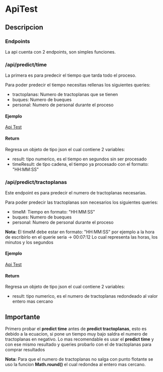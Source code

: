 # ApiTest

## Descripcion
### Endpoints
La api cuenta con 2 endpoints, son simples funciones.
### /api/predict/time
La primera es para predecir el tiempo que tarda todo el proceso.

Para poder predecir el tiempo necesitas rellenas los siguientes queries:
* tractoplanas: Numero de tractoplanas que se tienen
* buques: Numero de bueques
* personal: Numero de personal durante el proceso

#### Ejemplo
[Api Test](http://testerapi-env.7hgja2c7md.us-west-2.elasticbeanstalk.com/api/predict/time?tractoplanas=5&buques=3&personal=10)

#### Return
Regresa un objeto de tipo json el cual contiene 2 variables:
* result: tipo numerico, es el tiempo en segundos sin ser procesado
* timeResult: de tipo cadena, el tiempo ya procesado con el formato: "HH:MM:SS"

### /api/predict/tractoplanas
Este endpoint es para predecir el numero de tractoplanas necesarias.

Para poder predecir las tractoplanas son necesarios los siguientes queries:
* timeM: Tiempo en formato: "HH:MM:SS"
* buques: Numero de bueques
* personal: Numero de personal durante el proceso

**Nota:** El timeM debe estar en formato: "HH:MM:SS" por ejemplo a la hora de escribirlo en el querie seria -> 00:07:12 Lo cual representa las horas, los minutos y los segundos

#### Ejemplo
[Api Test](http://testerapi-env.7hgja2c7md.us-west-2.elasticbeanstalk.com/api/predict/tractoplanas?timeM=00:07:41&buques=3&personal=10)

#### Return
Regresa un objeto de tipo json el cual contiene 2 variables:
* result: tipo numerico, es el numero de tractoplanas redondeado al valor entero mas cercano

## Importante
Primero probar el **predict time** antes de **predict tractoplanas**, esto es debido a la ecuacion, si pone un tiempo muy bajo saldra el numero de tractoplanas en negativo. Lo mas recomendable es usar el **predict time** y con ese mismo resultado y queries probarlo con el de tractoplanas para comprar resultados

**Nota:** Para que el numero de tractoplanas no salga con punto flotante se uso la funcion **Math.round()** el cual redondea al entero mas cercano.
